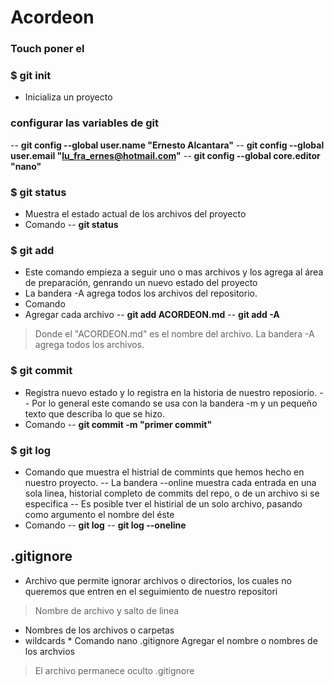 # Acordeon

### Touch  poner el 

### $ git init 
- Inicializa un proyecto
### configurar las variables de git
-- **git config --global user.name "Ernesto Alcantara"**
-- **git config --global user.email "lu_fra_ernes@hotmail.com"**
-- **git config --global core.editor "nano"**


### $  git status
- Muestra el estado actual de los archivos del proyecto
- Comando
-- **git status**
### $  git add
- Este comando empieza a seguir uno o mas archivos y los agrega al área de preparación, genrando un nuevo estado del proyecto
- La bandera -A agrega todos los archivos del repositorio. 
- Comando
- Agregar cada archivo
-- **git add ACORDEON.md** 
-- **git add -A**
>Donde el "ACORDEON.md" es el nombre del archivo. La bandera -A agrega todos los archivos.
### $  git commit
- Registra nuevo estado y lo registra en la historia de nuestro reposiorio.
-- Por lo general este comando se usa con la bandera -m y un pequeño texto que describa lo que se hizo.
- Comando
-- **git commit -m "primer commit"**

### $  git log
- Comando que muestra el histrial de commints que hemos hecho en nuestro proyecto.
-- La bandera --online muestra cada entrada en una sola linea, historial completo de commits del repo, o de un archivo si se especifica
-- Es posible tver el histirial de un solo archivo, pasando como argumento el nombre del éste
- Comando 
-- **git log**
-- **git log --oneline**

## .gitignore
- Archivo que permite ignorar archivos o directorios, los cuales no queremos que entren en el seguimiento de nuestro repositori

> Nombre de archivo y salto de linea
- Nombres de los archivos o carpetas
- wildcards *
Comando
nano .gitignore 
Agregar el nombre o nombres de los archvios

> El archivo permanece oculto .gitignore





